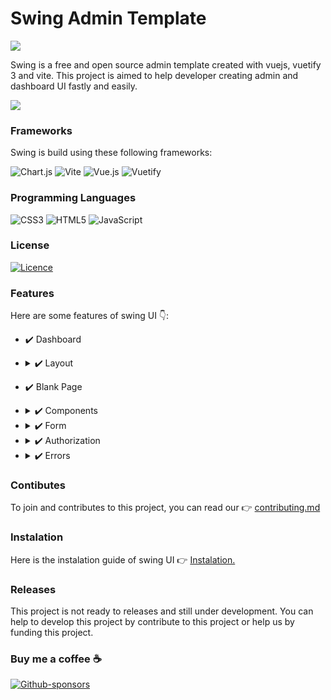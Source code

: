# Swing Admin Template

<img src="https://github.com/aliftech/swing/blob/master/src/assets/logo/swing-light.png" />

Swing is a free and open source admin template created with vuejs, vuetify 3 and vite. This project is aimed to help developer creating admin and dashboard UI fastly and easily.

<img src="https://github.com/aliftech/swing/blob/master/src/assets/screen_shoot/Screenshot_1.png" />

<br>

### Frameworks
Swing is build using these following frameworks: 

![Chart.js](https://img.shields.io/badge/chart.js-F5788D.svg?style=for-the-badge&logo=chart.js&logoColor=white)
![Vite](https://img.shields.io/badge/vite-%23646CFF.svg?style=for-the-badge&logo=vite&logoColor=white)
![Vue.js](https://img.shields.io/badge/vuejs-%2335495e.svg?style=for-the-badge&logo=vuedotjs&logoColor=%234FC08D)
![Vuetify](https://img.shields.io/badge/Vuetify-1867C0?style=for-the-badge&logo=vuetify&logoColor=AEDDFF)

### Programming Languages
![CSS3](https://img.shields.io/badge/css3-%231572B6.svg?style=for-the-badge&logo=css3&logoColor=white)
![HTML5](https://img.shields.io/badge/html5-%23E34F26.svg?style=for-the-badge&logo=html5&logoColor=white)
![JavaScript](https://img.shields.io/badge/javascript-%23323330.svg?style=for-the-badge&logo=javascript&logoColor=%23F7DF1E)

### License
[![Licence](https://img.shields.io/github/license/Ileriayo/markdown-badges?style=for-the-badge)](./LICENSE)

### Features
Here are some features of swing UI 👇:
- ✔️ Dashboard
- <details> <summary>✔️ Layout</summary> 


    - ✔️ Default Layout
    - ✔️ Top Navigation
    - ✔️ Bottom Navigation
 </details>

 - ✔️ Blank Page

- <details> <summary>✔️ Components</summary> 
  
    - ✔️ Alert
    - ✔️ Article
    - ✔️ Avatar
    - ✔️ Badge
    - ✔️ Banner
    - ✔️ Calendar
    - ✔️Carousel
    - ✔️ Chat Box
    - ✔️ Chart
    - ✔️ Color Picker
    - ✔️ Empty State
    - ✔️ Galery
    - ✔️ Pricing
    - ✔️ Statistic
    - ✔️ Tab
    - ✔️ Table
    - ✔️ Timeline
    - ✔️ User
  </details>
- <details> <summary>✔️ Form</summary> 

    - ✔️ Standard Form
    - ✔️ Advanced Form
    - ✔️ Editor
    - ✔️ Validation
  </details>

- <details> <summary>✔️ Authorization</summary> 

    - ✔️ Login
    - ✔️ Registration
    - ✔️ Forget Password
    - ✔️ Reset Password
  </details>

- <details> <summary>✔️ Errors</summary> 

    - ✔️ 403
    - ✔️ 404
    - ✔️ 500
    - ✔️ 503
  </details>

### Contibutes
To join and contributes to this project, you can read our 👉 <a href="https://github.com/aliftech/swing/blob/master/CONTRIBUTING.md">contributing.md</a>

### Instalation
Here is the instalation guide of swing UI 👉 <a href="https://github.com/aliftech/swing/blob/master/READMEVUE.md">Instalation.</a>

### Releases
This project is not ready to releases and still under development. You can help to develop this project by contribute to this project or help us by funding this project.

### Buy me a coffee ☕
[![Github-sponsors](https://img.shields.io/badge/sponsor-30363D?style=for-the-badge&logo=GitHub-Sponsors&logoColor=#EA4AAA)](https://github.com/sponsors/aliftech/waitlist)